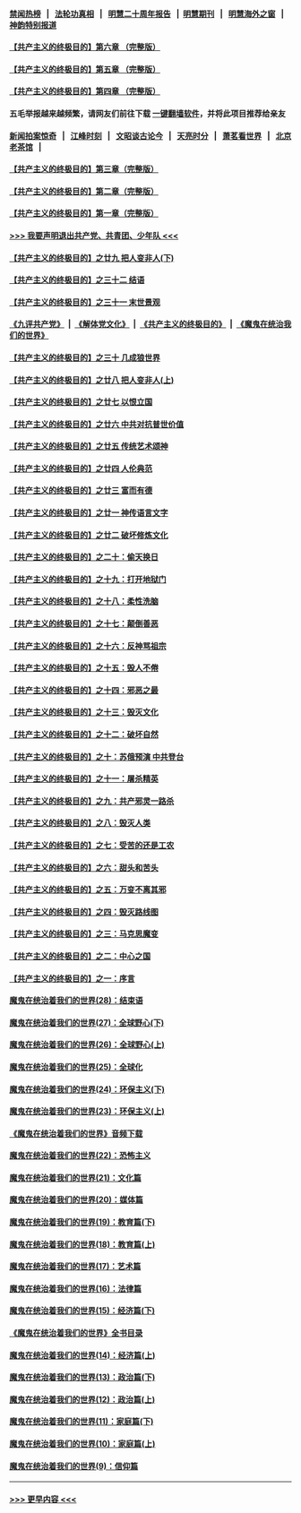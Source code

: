 #### [禁闻热榜](热点新闻.md?=0)  &nbsp;&nbsp;|&nbsp;&nbsp; [法轮功真相](https://github.com/gfw-breaker/truth/blob/master/README.md?=0) &nbsp;&nbsp;|&nbsp;&nbsp; [明慧二十周年报告](https://github.com/gfw-breaker/mh-reports/blob/master/README.md?=0) &nbsp;&nbsp;|&nbsp;&nbsp;[明慧期刊](https://github.com/gfw-breaker/mh-qikan) &nbsp;&nbsp;|&nbsp;&nbsp; [明慧海外之窗](https://github.com/gfw-breaker/mh-news/blob/master/README.md?=0) &nbsp;&nbsp;|&nbsp;&nbsp; [神韵特别报道](https://github.com/gfw-breaker/mh-news/blob/master/shenyun.md?=0)
#### [【共产主义的终极目的】第六章 （完整版）](../pages/nsc422/n11428913.md?t=02231831) 
#### [【共产主义的终极目的】第五章 （完整版）](../pages/nsc422/n11428912.md?t=02231831) 
#### [【共产主义的终极目的】第四章 （完整版）](../pages/nsc422/n11428907.md?t=02231831) 
#### 五毛举报越来越频繁，请网友们前往下载 [一键翻墙软件](https://github.com/gfw-breaker/ssr-accounts)，并将此项目推荐给亲友
#### [新闻拍案惊奇](https://github.com/gfw-breaker/banned-news/blob/master/pages/link4.md) &nbsp;&nbsp;|&nbsp;&nbsp; [江峰时刻](https://github.com/gfw-breaker/banned-news/blob/master/pages/link4.md) &nbsp;&nbsp;|&nbsp;&nbsp; [文昭谈古论今](https://github.com/gfw-breaker/banned-news/blob/master/pages/link4.md) &nbsp;&nbsp;|&nbsp;&nbsp; [天亮时分](https://github.com/gfw-breaker/banned-news/blob/master/pages/link4.md) &nbsp;&nbsp;|&nbsp;&nbsp; [萧茗看世界](https://github.com/gfw-breaker/banned-news/blob/master/pages/link4.md) &nbsp;&nbsp;|&nbsp;&nbsp; [北京老茶馆](https://github.com/gfw-breaker/banned-news/blob/master/pages/link4.md) &nbsp;&nbsp;|&nbsp;&nbsp; 
#### [【共产主义的终极目的】第三章（完整版）](../pages/nsc422/n11428848.md?t=02231831) 
#### [【共产主义的终极目的】第二章（完整版）](../pages/nsc422/n11428831.md?t=02231831) 
#### [【共产主义的终极目的】第一章（完整版）](../pages/nsc422/n11417651.md?t=02231831) 
#### [>>> 我要声明退出共产党、共青团、少年队 <<<](https://github.com/begood0513/goodnews/blob/master/quit/letter.md) 
#### [【共产主义的终极目的】之廿九 把人变非人(下)](../pages/nsc422/n11344140.md?t=02231831) 
#### [【共产主义的终极目的】之三十二 结语](../pages/nsc422/n11360535.md?t=02231831) 
#### [【共产主义的终极目的】之三十一 末世景观](../pages/nsc422/n11351129.md?t=02231831) 
#### [《九评共产党》](https://github.com/begood0513/9ping.md/blob/master/README.md) &nbsp;|&nbsp; [《解体党文化》](../../../../jtdwh.md/blob/master/README.md)  &nbsp;|&nbsp; [《共产主义的终极目的》](../../../../gczydzjmd.md/blob/master/README.md) &nbsp;|&nbsp; [《魔鬼在统治我们的世界》](../../../../mgztzwmdsj.md/blob/master/README.md) 
#### [【共产主义的终极目的】之三十 几成狼世界](../pages/nsc422/n11348280.md?t=02231831) 
#### [【共产主义的终极目的】之廿八 把人变非人(上)](../pages/nsc422/n11340492.md?t=02231831) 
#### [【共产主义的终极目的】之廿七 以恨立国](../pages/nsc422/n11336944.md?t=02231831) 
#### [【共产主义的终极目的】之廿六 中共对抗普世价值](../pages/nsc422/n11324785.md?t=02231831) 
#### [【共产主义的终极目的】之廿五 传统艺术颂神](../pages/nsc422/n11296396.md?t=02231831) 
#### [【共产主义的终极目的】之廿四 人伦典范](../pages/nsc422/n11296397.md?t=02231831) 
#### [【共产主义的终极目的】之廿三 富而有德](../pages/nsc422/n11283598.md?t=02231831) 
#### [【共产主义的终极目的】之廿一 神传语言文字](../pages/nsc422/n11263265.md?t=02231831) 
#### [【共产主义的终极目的】之廿二 破坏修炼文化](../pages/nsc422/n11245728.md?t=02231831) 
#### [【共产主义的终极目的】之二十：偷天换日](../pages/nsc422/n11238846.md?t=02231831) 
#### [【共产主义的终极目的】之十九：打开地狱门](../pages/nsc422/n11206376.md?t=02231831) 
#### [【共产主义的终极目的】之十八：柔性洗脑](../pages/nsc422/n11199994.md?t=02231831) 
#### [【共产主义的终极目的】之十七：颠倒善恶](../pages/nsc422/n11179782.md?t=02231831) 
#### [【共产主义的终极目的】之十六：反神骂祖宗](../pages/nsc422/n11166798.md?t=02231831) 
#### [【共产主义的终极目的】之十五：毁人不倦](../pages/nsc422/n11166792.md?t=02231831) 
#### [【共产主义的终极目的】之十四：邪恶之最](../pages/nsc422/n11150249.md?t=02231831) 
#### [【共产主义的终极目的】之十三：毁灭文化](../pages/nsc422/n11135227.md?t=02231831) 
#### [【共产主义的终极目的】之十二：破坏自然](../pages/nsc422/n11135214.md?t=02231831) 
#### [【共产主义的终极目的】之十：苏俄预演 中共登台](../pages/nsc422/n11118424.md?t=02231831) 
#### [【共产主义的终极目的】之十一：屠杀精英](../pages/nsc422/n11118442.md?t=02231831) 
#### [【共产主义的终极目的】之九：共产邪灵一路杀](../pages/nsc422/n11114139.md?t=02231831) 
#### [【共产主义的终极目的】之八：毁灭人类](../pages/nsc422/n11108503.md?t=02231831) 
#### [【共产主义的终极目的】之七：受苦的还是工农](../pages/nsc422/n11101809.md?t=02231831) 
#### [【共产主义的终极目的】之六：甜头和苦头](../pages/nsc422/n11096971.md?t=02231831) 
#### [【共产主义的终极目的】之五：万变不离其邪](../pages/nsc422/n11091285.md?t=02231831) 
#### [【共产主义的终极目的】之四：毁灭路线图](../pages/nsc422/n11086284.md?t=02231831) 
#### [【共产主义的终极目的】之三：马克思魔变](../pages/nsc422/n11061941.md?t=02231831) 
#### [【共产主义的终极目的】之二：中心之国](../pages/nsc422/n11047728.md?t=02231831) 
#### [【共产主义的终极目的】之一：序言](../pages/nsc422/n11086077.md?t=02231831) 
#### [魔鬼在统治着我们的世界(28)：结束语](../pages/nsc422/n10936246.md?t=02231831) 
#### [魔鬼在统治着我们的世界(27)：全球野心(下)](../pages/nsc422/n10928319.md?t=02231831) 
#### [魔鬼在统治着我们的世界(26)：全球野心(上)](../pages/nsc422/n10900318.md?t=02231831) 
#### [魔鬼在统治着我们的世界(25)：全球化](../pages/nsc422/n10788205.md?t=02231831) 
#### [魔鬼在统治着我们的世界(24)：环保主义(下)](../pages/nsc422/n10695307.md?t=02231831) 
#### [魔鬼在统治着我们的世界(23)：环保主义(上)](../pages/nsc422/n10688613.md?t=02231831) 
#### [《魔鬼在统治着我们的世界》音频下载](../pages/nsc422/n10635553.md?t=02231831) 
#### [魔鬼在统治着我们的世界(22)：恐怖主义](../pages/nsc422/n10614727.md?t=02231831) 
#### [魔鬼在统治着我们的世界(21)：文化篇](../pages/nsc422/n10597706.md?t=02231831) 
#### [魔鬼在统治着我们的世界(20)：媒体篇](../pages/nsc422/n10586579.md?t=02231831) 
#### [魔鬼在统治着我们的世界(19)：教育篇(下)](../pages/nsc422/n10564808.md?t=02231831) 
#### [魔鬼在统治着我们的世界(18)：教育篇(上)](../pages/nsc422/n10526970.md?t=02231831) 
#### [魔鬼在统治着我们的世界(17)：艺术篇](../pages/nsc422/n10499093.md?t=02231831) 
#### [魔鬼在统治着我们的世界(16)：法律篇](../pages/nsc422/n10485969.md?t=02231831) 
#### [魔鬼在统治着我们的世界(15)：经济篇(下)](../pages/nsc422/n10469975.md?t=02231831) 
#### [《魔鬼在统治着我们的世界》全书目录](../pages/nsc422/n10464261.md?t=02231831) 
#### [魔鬼在统治着我们的世界(14)：经济篇(上)](../pages/nsc422/n10457370.md?t=02231831) 
#### [魔鬼在统治着我们的世界(13)：政治篇(下)](../pages/nsc422/n10448270.md?t=02231831) 
#### [魔鬼在统治着我们的世界(12)：政治篇(上)](../pages/nsc422/n10444576.md?t=02231831) 
#### [魔鬼在统治着我们的世界(11)：家庭篇(下)](../pages/nsc422/n10440961.md?t=02231831) 
#### [魔鬼在统治着我们的世界(10)：家庭篇(上)](../pages/nsc422/n10435448.md?t=02231831) 
#### [魔鬼在统治着我们的世界(9)：信仰篇](../pages/nsc422/n10432159.md?t=02231831) 

----
#### [ >>> 更早内容 <<< ](../indexes/nsc422-earlier.md)

